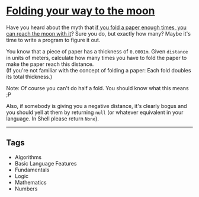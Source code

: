 # [Folding your way to the moon](https://www.codewars.com/kata/58f0ba42e89aa6158400000e)

Have you heard about the myth that [if you fold a paper enough times, you can reach the moon with it](http://scienceblogs.com/startswithabang/2009/08/31/paper-folding-to-the-moon/)? Sure you do, but exactly how many? Maybe it's time to write a program to figure it out.

You know that a piece of paper has a thickness of `0.0001m`. Given `distance` in units of meters, calculate how many times you have to fold the paper to make the paper reach this distance.  
(If you're not familiar with the concept of folding a paper: Each fold doubles its total thickness.)

Note: Of course you can't do half a fold. You should know what this means ;P

Also, if somebody is giving you a negative distance, it's clearly bogus and you should yell at them by returning `null` (or whatever equivalent in your language. In Shell please return `None`).

---

## Tags

- Algorithms
- Basic Language Features
- Fundamentals
- Logic
- Mathematics
- Numbers
